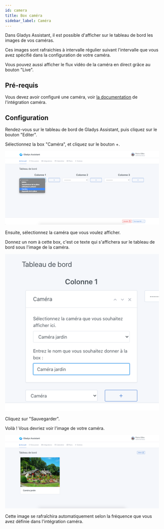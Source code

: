 ```yaml
---
id: camera
title: Box caméra
sidebar_label: Caméra
---
```


Dans Gladys Assistant, il est possible d'afficher sur le tableau de bord les images de vos caméras.

Ces images sont rafraichies à intervalle régulier suivant l'intervalle que vous avez spécifié dans la configuration de votre caméra.

Vous pouvez aussi afficher le flux vidéo de la caméra en direct grâce au bouton "Live".

## Pré-requis

Vous devez avoir configuré une caméra, voir [la documentation](/fr/docs/integrations/camera/) de l'intégration caméra.

## Configuration

Rendez-vous sur le tableau de bord de Gladys Assistant, puis cliquez sur le bouton "Editer".

Sélectionnez la box "Caméra", et cliquez sur le bouton +.

![Ajouter la box caméra à Gladys](../../../../../static/img/docs/fr/dashboard/camera/select-box.png)

Ensuite, sélectionnez la caméra que vous voulez afficher.

Donnez un nom à cette box, c'est ce texte qui s'affichera sur le tableau de bord sous l'image de la caméra.

![Sélectionnez la caméra à afficher](../../../../../static/img/docs/fr/dashboard/camera/select-camera.png)

Cliquez sur "Sauvegarder".

Voilà ! Vous devriez voir l'image de votre caméra.

![Affichage caméra tableau de bord Gladys Assistant](../../../../../static/img/docs/fr/dashboard/camera/view-image.png)

Cette image se rafraîchira automatiquement selon la fréquence que vous avez définie dans l'intégration caméra.
